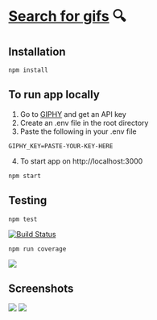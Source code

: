 # [Search for gifs](https://search-gifs.herokuapp.com/) :mag:

## Installation 
```
npm install
```

## To run app locally
1. Go to [GIPHY](https://developers.giphy.com/) and get an API key
2. Create an .env file in the root directory
3. Paste the following in your .env file
```
GIPHY_KEY=PASTE-YOUR-KEY-HERE
```
4. To start app on http://localhost:3000

```
npm start
```

## Testing
```
npm test
```
[![Build Status](https://travis-ci.org/gminova/search-gifs.svg?branch=master)](https://travis-ci.org/gminova/search-gifs)
```
npm run coverage
```
![](https://i.imgur.com/ybjEY7n.png)

## Screenshots

![](https://i.imgur.com/4lLOI3d.jpg)
![](https://i.imgur.com/3LRB6uV.jpg)
